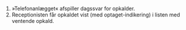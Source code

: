 1. »Telefonanlægget« afspiller dagssvar for opkalder.
1. Receptionisten får opkaldet vist (med optaget-indikering) i listen med ventende opkald.
